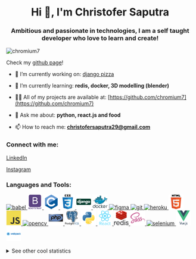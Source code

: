 <h1 align="center">Hi 👋, I'm Christofer Saputra</h1>
<h3 align="center">Ambitious and passionate in technologies, I am a self taught developer who love to learn and create!</h3>

<p align="left"> <img src="https://komarev.com/ghpvc/?username=chromium7&label=Profile%20views&color=0e75b6&style=flat" alt="chromium7" /> </p>

Check my [github page](https://chromium7.github.io/chromium7/)!

- 🔭 I’m currently working on: [django pizza](https://github.com/chromium7/django_pizza)

- 🌱 I’m currently learning: **redis, docker, 3D modelling (blender)**

- 👨‍💻 All of my projects are available at: [https://github.com/chromium7](https://github.com/chromium7)

- 💬 Ask me about: **python, react.js and food**

- 📫 How to reach me: **christofersaputra29@gmail.com**

<h3 align="left">Connect with me:</h3>
<p align="left">
<a href="https://linkedin.com/in/christofer-saputra-722b1b186" target="blank">LinkedIn</a></p>
<p>
<a href="https://instagram.com/chromium_swe" target="blank">Instagram</a>
</p>

<h3 align="left">Languages and Tools:</h3>
<p align="left"> <a href="https://babeljs.io/" target="_blank"> <img src="https://www.vectorlogo.zone/logos/babeljs/babeljs-icon.svg" alt="babel" width="40" height="40"/> </a> <a href="https://getbootstrap.com" target="_blank"> <img src="https://raw.githubusercontent.com/devicons/devicon/master/icons/bootstrap/bootstrap-plain-wordmark.svg" alt="bootstrap" width="40" height="40"/> </a> <a href="https://www.cprogramming.com/" target="_blank"> <img src="https://raw.githubusercontent.com/devicons/devicon/master/icons/c/c-original.svg" alt="c" width="40" height="40"/> </a> <a href="https://www.w3schools.com/css/" target="_blank"> <img src="https://raw.githubusercontent.com/devicons/devicon/master/icons/css3/css3-original-wordmark.svg" alt="css3" width="40" height="40"/> </a> <a href="https://www.djangoproject.com/" target="_blank"> <img src="https://raw.githubusercontent.com/devicons/devicon/master/icons/django/django-original.svg" alt="django" width="40" height="40"/> </a> <a href="https://www.docker.com/" target="_blank"> <img src="https://raw.githubusercontent.com/devicons/devicon/master/icons/docker/docker-original-wordmark.svg" alt="docker" width="40" height="40"/> </a> <a href="https://www.figma.com/" target="_blank"> <img src="https://www.vectorlogo.zone/logos/figma/figma-icon.svg" alt="figma" width="40" height="40"/> </a> <a href="https://git-scm.com/" target="_blank"> <img src="https://www.vectorlogo.zone/logos/git-scm/git-scm-icon.svg" alt="git" width="40" height="40"/> </a> <a href="https://heroku.com" target="_blank"> <img src="https://www.vectorlogo.zone/logos/heroku/heroku-icon.svg" alt="heroku" width="40" height="40"/> </a> <a href="https://www.w3.org/html/" target="_blank"> <img src="https://raw.githubusercontent.com/devicons/devicon/master/icons/html5/html5-original-wordmark.svg" alt="html5" width="40" height="40"/> </a> <a href="https://developer.mozilla.org/en-US/docs/Web/JavaScript" target="_blank"> <img src="https://raw.githubusercontent.com/devicons/devicon/master/icons/javascript/javascript-original.svg" alt="javascript" width="40" height="40"/> </a> <a href="https://opencv.org/" target="_blank"> <img src="https://www.vectorlogo.zone/logos/opencv/opencv-icon.svg" alt="opencv" width="40" height="40"/> </a> <a href="https://www.php.net" target="_blank"> <img src="https://raw.githubusercontent.com/devicons/devicon/master/icons/php/php-original.svg" alt="php" width="40" height="40"/> </a> <a href="https://www.postgresql.org" target="_blank"> <img src="https://raw.githubusercontent.com/devicons/devicon/master/icons/postgresql/postgresql-original-wordmark.svg" alt="postgresql" width="40" height="40"/> </a> <a href="https://www.python.org" target="_blank"> <img src="https://raw.githubusercontent.com/devicons/devicon/master/icons/python/python-original.svg" alt="python" width="40" height="40"/> </a> <a href="https://reactjs.org/" target="_blank"> <img src="https://raw.githubusercontent.com/devicons/devicon/master/icons/react/react-original-wordmark.svg" alt="react" width="40" height="40"/> </a> <a href="https://redis.io" target="_blank"> <img src="https://raw.githubusercontent.com/devicons/devicon/master/icons/redis/redis-original-wordmark.svg" alt="redis" width="40" height="40"/> </a> <a href="https://sass-lang.com" target="_blank"> <img src="https://raw.githubusercontent.com/devicons/devicon/master/icons/sass/sass-original.svg" alt="sass" width="40" height="40"/> </a> <a href="https://www.selenium.dev" target="_blank"> <img src="https://raw.githubusercontent.com/detain/svg-logos/780f25886640cef088af994181646db2f6b1a3f8/svg/selenium-logo.svg" alt="selenium" width="40" height="40"/> </a> <a href="https://vuejs.org/" target="_blank"> <img src="https://raw.githubusercontent.com/devicons/devicon/master/icons/vuejs/vuejs-original-wordmark.svg" alt="vuejs" width="40" height="40"/> </a> <a href="https://webpack.js.org" target="_blank"> <img src="https://raw.githubusercontent.com/devicons/devicon/d00d0969292a6569d45b06d3f350f463a0107b0d/icons/webpack/webpack-original-wordmark.svg" alt="webpack" width="40" height="40"/> </a> </p>
<p>

<details>
  <summary>See other cool statistics</summary>

<a href="https://www.codewars.com/users/Chromium7"><img src="https://www.codewars.com/users/Chromium7/badges/large" /></a>

</p>
<p><img align="left" src="https://github-readme-stats.vercel.app/api/top-langs?username=chromium7&show_icons=true&locale=en&layout=compact&theme=darcula" alt="chromium7" /></p>

<p>&nbsp;<img align="center" src="https://github-readme-stats.vercel.app/api?username=chromium7&show_icons=true&locale=en&theme=darcula" alt="chromium7" /></p>

<p><img align="center" src="https://github-readme-streak-stats.herokuapp.com/?user=chromium7&theme=darcula" alt="chromium7" /></p>

<p>If you're wondering how I got a long streak of commit, thats because I commit two leetcode excercise answers everyday. You can check out my <a href="https://leetcode.com/Chromium7/"> leetcode profile here.</a></p>

</details>

